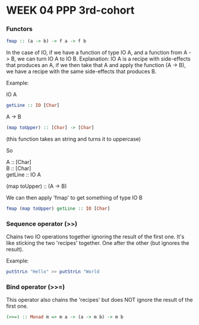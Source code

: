 # WEEK 04 PPP 3rd-cohort


### Functors

```haskell
fmap :: (a -> b) -> f a -> f b
```

In the case of IO, if we have a function of type IO A, and a function from A -> B, we can turn IO A to IO B.
Explanation: IO A is a recipe with side-effects that produces an A, if we then take that A and apply the function (A -> B), we have a recipe with the same side-effects that produces B.

Example:

IO A
```haskell
getLine :: IO [Char]
```

A -> B
```haskell
(map toUpper) :: [Char] -> [Char]
```

(this function takes an string and turns it to uppercase)

So 

A :: [Char] \
B :: [Char] \
getLine :: IO A

(map toUpper) :: (A -> B)

We can then apply 'fmap' to get something of type IO B

```haskell
fmap (map toUpper) getLine :: IO [Char]
```

### Sequence operator (>>)

Chains two IO operations together ignoring the result of the first one. It's like sticking the two 'recipes' together. One after the other (but ignores the result).

Example:

```haskell
putStrLn "Hello" >> putStrLn "World
```

### Bind operator (>>=)

This operator also chains the 'recipes' but does NOT ignore the result of the first one.


```haskell
(>>=) :: Monad m => m a -> (a -> m b) -> m b 
```





